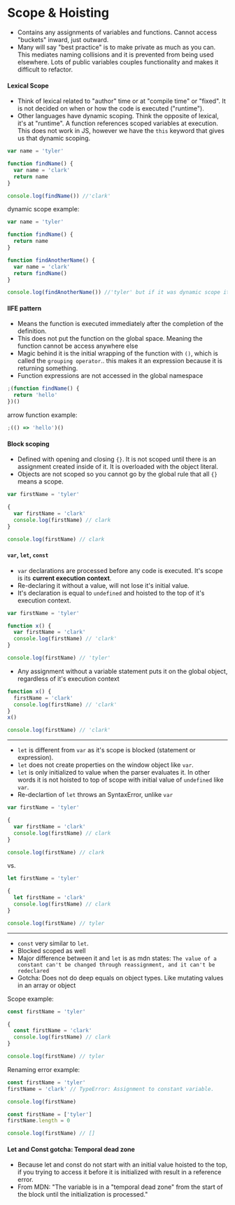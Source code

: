 # Scope & Hoisting

- Contains any assignments of variables and functions. Cannot access "buckets" inward, just outward.
- Many will say "best practice" is to make private as much as you can. This mediates naming collisions and it is prevented from being used elsewhere. Lots of public variables couples functionality and makes it difficult to refactor.

#### Lexical Scope

- Think of lexical related to "author" time or at "compile time" or "fixed". It is not decided on when or how the code is executed ("runtime").
- Other languages have dynamic scoping. Think the opposite of lexical, it's at "runtime". A function references scoped variables at execution. This does not work in JS, however we have the `this` keyword that gives us that dynamic scoping.

```js
var name = 'tyler'

function findName() {
  var name = 'clark'
  return name
}

console.log(findName()) //'clark'
```

dynamic scope example:

```js
var name = 'tyler'

function findName() {
  return name
}

function findAnotherName() {
  var name = 'clark'
  return findName()
}

console.log(findAnotherName()) //'tyler' but if it was dynamic scope it would print 'clark'
```

#### IIFE pattern

- Means the function is executed immediately after the completion of the definition.
- This does not put the function on the global space. Meaning the function cannot be access anywhere else
- Magic behind it is the initial wrapping of the function with `()`, which is called the `grouping operator`.. this makes it an expression because it is returning something.
- Function expressions are not accessed in the global namespace

```js
;(function findName() {
  return 'hello'
})()
```

arrow function example:

```js
;(() => 'hello')()
```

#### Block scoping

- Defined with opening and closing `{}`. It is not scoped until there is an assignment created inside of it. It is overloaded with the object literal.
- Objects are not scoped so you cannot go by the global rule that all `{}` means a scope.

```js
var firstName = 'tyler'

{
  var firstName = 'clark'
  console.log(firstName) // clark
}

console.log(firstName) // clark
```

#### `var`, `let`, `const`

- `var` declarations are processed before any code is executed. It's scope is its **current execution context**.
- Re-declaring it without a value, will not lose it's initial value.
- It's declaration is equal to `undefined` and hoisted to the top of it's execution context.

```js
var firstName = 'tyler'

function x() {
  var firstName = 'clark'
  console.log(firstName) // 'clark'
}

console.log(firstName) // 'tyler'
```

- Any assignment without a variable statement puts it on the global object, regardless of it's execution context

```js
function x() {
  firstName = 'clark'
  console.log(firstName) // 'clark'
}
x()

console.log(firstName) // 'clark'
```

---

- `let` is different from `var` as it's scope is blocked (statement or expression).
- `let` does not create properties on the window object like `var`.
- `let` is only initialized to value when the parser evaluates it. In other words it is not hoisted to top of scope with initial value of `undefined` like `var`.
- Re-declartion of `let` throws an SyntaxError, unlike `var`

```js
var firstName = 'tyler'

{
  var firstName = 'clark'
  console.log(firstName) // clark
}

console.log(firstName) // clark
```

vs.

```js
let firstName = 'tyler'

{
  let firstName = 'clark'
  console.log(firstName) // clark
}

console.log(firstName) // tyler
```

---

- `const` very similar to `let`.
- Blocked scoped as well
- Major difference between it and `let` is as mdn states: `The value of a constant can't be changed through reassignment, and it can't be redeclared`
- Gotcha: Does not do deep equals on object types. Like mutating values in an array or object

Scope example:

```js
const firstName = 'tyler'

{
  const firstName = 'clark'
  console.log(firstName) // clark
}

console.log(firstName) // tyler
```

Renaming error example:

```js
const firstName = 'tyler'
firstName = 'clark' // TypeError: Assignment to constant variable.

console.log(firstName)
```

```js
const firstName = ['tyler']
firstName.length = 0

console.log(firstName) // []
```

#### Let and Const gotcha: Temporal dead zone

- Because let and const do not start with an initial value hoisted to the top, if you trying to access it before it is initialized with result in a reference error.
- From MDN: "The variable is in a "temporal dead zone" from the start of the block until the initialization is processed."
